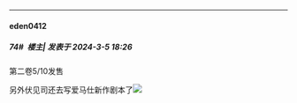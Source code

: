 ﻿
*****

####  eden0412  
##### 74#         楼主| 发表于 2024-3-5 18:26

第二卷5/10发售

另外伏见司还去写爱马仕新作剧本了<img src="https://static.saraba1st.com/image/smiley/face2017/220.png" referrerpolicy="no-referrer">

